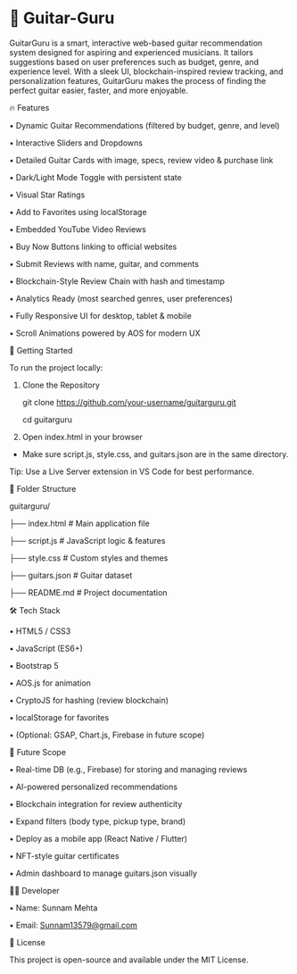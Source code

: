 # 🎸 Guitar-Guru

GuitarGuru is a smart, interactive web-based guitar recommendation system designed for aspiring and experienced musicians. It tailors suggestions based on user preferences such as budget, genre, and experience level. With a sleek UI, blockchain-inspired review tracking, and personalization features, GuitarGuru makes the process of finding the perfect guitar easier, faster, and more enjoyable.


🔥 Features

• Dynamic Guitar Recommendations (filtered by budget, genre, and level)

• Interactive Sliders and Dropdowns

• Detailed Guitar Cards with image, specs, review video & purchase link

• Dark/Light Mode Toggle with persistent state

•	Visual Star Ratings

•	Add to Favorites using localStorage

•	Embedded YouTube Video Reviews

•	Buy Now Buttons linking to official websites

•	Submit Reviews with name, guitar, and comments

•	Blockchain-Style Review Chain with hash and timestamp

• Analytics Ready (most searched genres, user preferences)

•	Fully Responsive UI for desktop, tablet & mobile

•	Scroll Animations powered by AOS for modern UX

🚀 Getting Started

To run the project locally:

1. Clone the Repository

   git clone https://github.com/your-username/guitarguru.git

   cd guitarguru
  
2. Open index.html in your browser

- Make sure script.js, style.css, and guitars.json are in the same directory.

Tip: Use a Live Server extension in VS Code for best performance.


📁 Folder Structure

guitarguru/

├── index.html         # Main application file

├── script.js          # JavaScript logic & features

├── style.css          # Custom styles and themes

├── guitars.json       # Guitar dataset

├── README.md          # Project documentation




🛠️ Tech Stack

•	HTML5 / CSS3

•	JavaScript (ES6+)

•	Bootstrap 5

•	AOS.js for animation

•	CryptoJS for hashing (review blockchain)

•	localStorage for favorites

•	(Optional: GSAP, Chart.js, Firebase in future scope)



📌 Future Scope

•	Real-time DB (e.g., Firebase) for storing and managing reviews

•	AI-powered personalized recommendations

•	Blockchain integration for review authenticity

• Expand filters (body type, pickup type, brand)

•	 Deploy as a mobile app (React Native / Flutter)

•	 NFT-style guitar certificates

• Admin dashboard to manage guitars.json visually



👨‍💻 Developer

• Name: Sunnam Mehta

• Email: Sunnam13579@gmail.com 


📄 License

This project is open-source and available under the MIT License.

